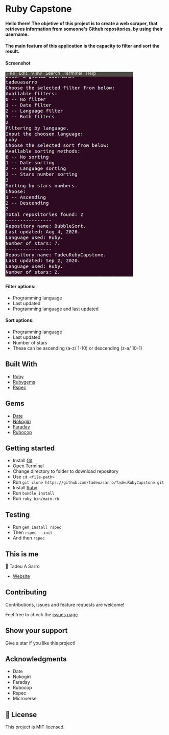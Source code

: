 # Ruby Capstone

#### Hello there! The objetive of this project is to create a web scraper, that retrieves information from someone's Github repositories, by using their username.

#### The main feature of this application is the capacity to filter and sort the result.

#### Screenshot

![screenshot](img/screenshot.png)


#### Filter options:
- Programming language
- Last updated
- Programming language and last updated


#### Sort options:
- Programming language
- Last updated
- Number of stars
- These can be ascending (a-z/ 1-10) or descending (z-a/ 10-1)


## Built With

- [Ruby](https://www.ruby-lang.org)
- [Rubygems](https://rubygems.org/)
- [Rspec](https://rspec.info/)


## Gems
- [Date](https://github.com/ruby/date/)
- [Nokogiri](https://github.com/sparklemotion/nokogiri/)
- [Faraday](https://github.com/lostisland/faraday/)
- [Rubocop](https://github.com/rubocop-hq/rubocop/)


## Getting started
- Install [Git](https://git-scm.com/downloads)
- Open Terminal
- Change directory to folder to download repository
- Use `cd <file-path>`
- Run `git clone https://github.com/tadeuasarro/TadeuRubyCapstone.git`
- Install [Ruby](https://ruby-doc.org/downloads/)
- Run `bundle install`
- Run `ruby bin/main.rb`


## Testing
- Run `gem install rspec`
- Then `rspec --init`
- And then `rspec`


## This is me

👤 Tadeu A Sarro

- [Website](https://tadeuasarro.web.app)


## Contributing

Contributions, issues and feature requests are welcome!

Feel free to check the [issues page](https://github.com/tadeuasarro/TadeuRubyCapstone/issues)


## Show your support

Give a star if you like this project!


## Acknowledgments

- Date
- Nokogiri
- Faraday
- Rubocop
- Rspec
- Microverse


## 📝 License

This project is MIT licensed.
